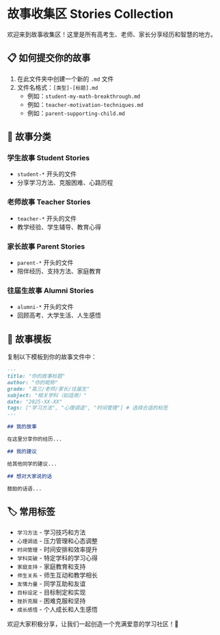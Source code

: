# 故事收集区 Stories Collection

欢迎来到故事收集区！这里是所有高考生、老师、家长分享经历和智慧的地方。

## 📋 如何提交你的故事

1. 在此文件夹中创建一个新的 `.md` 文件
2. 文件名格式：`[类型]-[标题].md`
   - 例如：`student-my-math-breakthrough.md`
   - 例如：`teacher-motivation-techniques.md`
   - 例如：`parent-supporting-child.md`

## 📂 故事分类

### 学生故事 Student Stories
- `student-*` 开头的文件
- 分享学习方法、克服困难、心路历程

### 老师故事 Teacher Stories  
- `teacher-*` 开头的文件
- 教学经验、学生辅导、教育心得

### 家长故事 Parent Stories
- `parent-*` 开头的文件
- 陪伴经历、支持方法、家庭教育

### 往届生故事 Alumni Stories
- `alumni-*` 开头的文件
- 回顾高考、大学生活、人生感悟

## 📝 故事模板

复制以下模板到你的故事文件中：

```markdown
---
title: "你的故事标题"
author: "你的昵称"
grade: "高三/老师/家长/往届生"
subject: "相关学科（如适用）"
date: "2025-XX-XX"
tags: ["学习方法", "心理调适", "时间管理"] # 选择合适的标签
---

## 我的故事

在这里分享你的经历...

## 我的建议

给其他同学的建议...

## 想对大家说的话

鼓励的话语...
```

## 🏷️ 常用标签

- `学习方法` - 学习技巧和方法
- `心理调适` - 压力管理和心态调整
- `时间管理` - 时间安排和效率提升
- `学科突破` - 特定学科的学习心得
- `家庭支持` - 家庭教育和支持
- `师生关系` - 师生互动和教学相长
- `友情力量` - 同学互助和友谊
- `目标设定` - 目标制定和实现
- `挫折克服` - 困难克服和坚持
- `成长感悟` - 个人成长和人生感悟

欢迎大家积极分享，让我们一起创造一个充满爱意的学习社区！💝
